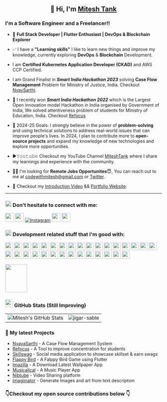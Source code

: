 <h2 align="center">👋 Hi, I'm <a href="https://www.linkedin.com/in/mitesh-tank/" target="_blank"> Mitesh Tank </a>
</h2>
  <!-- <hr> -->
<h3> I'm a Software Engineer and a Freelancer!!
</h3>

- 🔭 **Full Stack Developer | Flutter Enthusiast | DevOps & Blockchain Explorer**
- ✅ I have a **"Learning skills"** I like to learn new things and improve my knowledge, currently exploring **DevOps** & **Blockchain** Development.
- I am **Certified Kubernetes Application Developer (CKAD)** and AWS CCP Certified.
- I am Grand Finalist in **_Smart India Hackathon 2023_** solving **Case Flow Management** Problem for Ministry of Justice, India. Checkout [NyaySarthi](https://github.com/codewithmitesh/NyayaSarthi).
- 🥉 I recently won **_Smart India Hackathon 2022_** which is the Largest Open innovation model Hackathon in India organised by Government of India, We solved attentiveness problem of students for Ministry of Education, India. Checkout [Refocus](https://github.com/codewithmitesh/ReFocus)
- 🥅 2024-25 Goals: I strongly believe in the power of **problem-solving** and using technical solutions to address real-world issues that can improve people's lives. In 2024, I plan to contribute more to **open-source projects** and expand my knowledge of new technologies and explore more opportunities.
- ▶𝚈𝚘𝚞𝚝𝚞𝚋𝚎 Checkout my YouTube Channel [MiteshTank](#) where I share my learnings and experience with the community.
- 🐱‍👤 I'm looking for **Remote Jobs Opportunites**😇, You can reach out to me at codewithmitesh@gmail.com or [Twitter](https://twitter.com/codewithmitesh).

- 🎥 Checkout my [Introduction Video](https://www.linkedin.com/in/mitesh-tank) && [Portfolio Website](#). 
</p>

<hr> <h3><img src="https://media.giphy.com/media/2Wg89Ea84IMmkxMngo/giphy.gif" height="20"> Don't hesitate to connect with me:
<!-- <img src="https://media.giphy.com/media/YlRpYzrkHbtSYDAlaE/giphy.gif" width="70" height="70" /> -->
</br>
</h3>
<a href="https://www.linkedin.com/in/mitesh-tank" target="_blank"> <img height="28" src = "https://img.shields.io/badge/-LinkedIn-0e76a8?style=for-the-badge&logo=Linkedin&logoColor=white"></a>
<a href="https://twitter.com/codewithmitesh" target="_blank"><img height="28" src = "https://img.shields.io/badge/Twitter-%231DA1F2.svg?style=for-the-badge&logo=Twitter&logoColor=white"></a>
<a href="https://www.instagram.com/codewithmitesh"><img alt="Instagram" src="https://img.shields.io/badge/Instagram-E4405F?style=for-the-badge&logo=instagram&logoColor=white"/></a>
<a href="https://www.youtube.com" target="_blank"><img height="28" src = "https://img.shields.io/badge/YouTube-FF0000?style=for-the-badge&logo=YouTube&logoColor=white"></a>
<a href="https://leetcode.com/codewithmitesh/" target="_blank"><img height="28" src = "https://img.shields.io/badge/-LeetCode-FFA116?style=for-the-badge&logo=LeetCode&logoColor=black"></a>

<h3><img src="https://media.giphy.com/media/VdoIFLsMIlwzfKD520/giphy.gif" height="20"> Development related stuff that I'm good with:
</h3>

<p>
<img src="https://img.shields.io/badge/Git-F05032?style=for-the-badge&logo=git&logoColor=white" height="25">

<img src="https://img.shields.io/badge/C%2B%2B-00599C?style=for-the-badge&logo=c%2B%2B&logoColor=white" height="25">

<img src="https://img.shields.io/badge/Java-ED8B00?style=for-the-badge&logo=java&logoColor=white" height="25">

<img src="https://img.shields.io/badge/html5-%23E34F26.svg?style=for-the-badge&logo=html5&logoColor=white" height="25">
<img src="https://img.shields.io/badge/css3-%231572B6.svg?style=for-the-badge&logo=css3&logoColor=white" height="25">
<img src="https://img.shields.io/badge/JavaScript-F7DF1E?style=for-the-badge&logo=javascript&logoColor=black" height="25">
<img src="https://img.shields.io/badge/typescript-%23007ACC.svg?style=for-the-badge&logo=typescript&logoColor=white" height="25">
<img src="https://img.shields.io/badge/React-20232A?style=for-the-badge&logo=react&logoColor=61DAFB" height="25">
<img src="https://img.shields.io/badge/React_Router-CA4245?style=for-the-badge&logo=react-router&logoColor=white" height="25">
<img src="https://img.shields.io/badge/Redux-593D88?style=for-the-badge&logo=redux&logoColor=white" height="25">
<img src="https://img.shields.io/badge/tailwindcss-%2338B2AC.svg?style=for-the-badge&logo=tailwind-css&logoColor=white" height="25">
<img src="https://img.shields.io/badge/MySQL-00000F?style=for-the-badge&logo=mysql&logoColor=white" height="25">
<img src="https://img.shields.io/badge/MongoDB-4EA94B?style=for-the-badge&logo=mongodb&logoColor=white" height="25">
<img src="https://img.shields.io/badge/Node.js-339933?style=for-the-badge&logo=nodedotjs&logoColor=white" height="25">
<img src="https://img.shields.io/badge/npm-CB3837?style=for-the-badge&logo=npm&logoColor=white" height="25">
<img src="https://img.shields.io/badge/Express.js-404D59?style=for-the-badge" height="25">
<img src="https://img.shields.io/badge/JWT-black?style=for-the-badge&logo=JSON%20web%20tokens" height="25">
<img src="https://img.shields.io/badge/firebase-ffca28?style=for-the-badge&logo=firebase&logoColor=black" height="25">
<img src="https://img.shields.io/badge/Android-3DDC84?style=for-the-badge&logo=android&logoColor=white" height="25">
<img src="https://img.shields.io/badge/kotlin-%237F52FF.svg?style=for-the-badge&logo=kotlin&logoColor=white" height="25">
<img src="https://img.shields.io/badge/Android_Studio-3DDC84?style=for-the-badge&logo=android-studio&logoColor=white" height="25">
<img src="https://img.shields.io/badge/Flutter-%2302569B.svg?style=for-the-badge&logo=Flutter&logoColor=white" height="25">
<img src="https://img.shields.io/badge/dart-%230175C2.svg?style=for-the-badge&logo=dart&logoColor=white" height="25">
<img src="https://img.shields.io/badge/MUI-%230081CB.svg?style=for-the-badge&logo=mui&logoColor=white" height="25">
<img src="https://img.shields.io/badge/docker-%230db7ed.svg?style=for-the-badge&logo=docker&logoColor=white" height="25">
<img src="https://img.shields.io/badge/firebase-%23039BE5.svg?style=for-the-badge&logo=firebase" height="25">
<img src="https://img.shields.io/badge/kubernetes-%23326ce5.svg?style=for-the-badge&logo=kubernetes&logoColor=white" height="25">
<img src="https://img.shields.io/badge/terraform-%235835CC.svg?style=for-the-badge&logo=terraform&logoColor=white" height="25">
<img src="https://img.shields.io/badge/helm-%230F1689.svg?style=for-the-badge&logo=helm&logoColor=white" height="25">
<img src="https://img.shields.io/badge/aws-%23232F3E.svg?style=for-the-badge&logo=amazon-aws&logoColor=white" height="25">
<img src="https://img.shields.io/badge/azure-%230072C6.svg?style=for-the-badge&logo=microsoft-azure&logoColor=white" height="25">
</p>
<img src="https://media.giphy.com/media/CAYVZA5NRb529kKQUc/giphy.gif" width="70" height="90" />
</h3>
<!-- ### 📕 Latest Blog Posts -->
<h3><img src="https://media.giphy.com/media/cj87CxfRtrUifF3Ryk/giphy.gif" height="25"> GitHub Stats (Still Improving)</h3>

<table>
  <tr>
    <td>
        <img src="https://github-readme-stats.vercel.app/api?username=codewithmitesh&show_icons=true&theme=cobalt&count_private=true&hide_border=true" alt="Mitesh's GitHub Stats" />
    </td>
    <td><img src="https://github-readme-stats.vercel.app/api/top-langs/?username=codewithmitesh&langs_count=10&layout=compact" alt="jigar-sable" /></td>
  </tr>
</table>

<!-- [![Mitesh's GitHub stats](https://github-readme-stats.vercel.app/api?username=codewithmitesh&hide_border=true&count_private=true&show_icons=true&theme=cobalt)] -->

<!--
[![Top Langs](https://github-readme-stats.vercel.app/api/top-langs/?username=codewithmitesh&langs_count=10&layout=compact)](https://github.com/codewithmitesh/github-readme-stats) -->

<!-- <div align="center">
<p><img align="center" src="https://github-readme-streak-stats.herokuapp.com/?user=codewithmitesh&theme=dark" alt="Mitesh-Tank"/></p> -->

### 🙌 My latest Projects

- [NyayaSarthi](https://github.com/codewithmitesh/NyayaSarthi#readme) - A Case Flow Management System 
- [Refocus](https://github.com/codewithmitesh/ReFocus#readme) - A Tool to improve concentration for students
- [Skillswag](https://github.com/codewithmitesh/Skillswag#readme) - Social media application to showcase skillset & earn swags
- [Flappy Bird](https://github.com/codewithmitesh/Flappy-Bird) - A Falppy Bird Game using Flutter
- [Imazilla](https://github.com/codewithmitesh/Imazilla) - A Download Latest Wallpaper App
- [Musicalical](https://github.com/codewithmitesh/musicalical) - A Music Player App  
- [Nibtube](https://nibtube.netlify.app/) - Video Sharing platform
- [Imagiinator](https://imagiinator1.web.app/) - Generate Images and art from text description


### 👇Checkout my open source contributions below 👇
